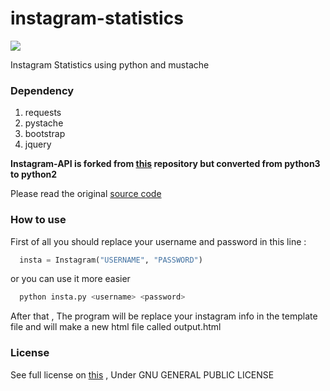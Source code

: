 # instagram-statistics
<img src="https://travis-ci.org/ahmdrz/instagram-statistics.svg?branch=master" />

Instagram Statistics using python and mustache

### Dependency

1. requests
2. pystache
3. bootstrap
4. jquery

**Instagram-API is forked from [this](https://github.com/LevPasha/Instagram-API-python) repository but converted from python3 to python2**

Please read the original [source code](https://github.com/LevPasha/Instagram-API-python)

### How to use

First of all you should replace your username and password in this line :

```python
  insta = Instagram("USERNAME", "PASSWORD")
```

or you can use it more easier

```bash
  python insta.py <username> <password>
```

After that , The program will be replace your instagram info in the template file and will make a new html file called output.html 

### License
See full license on [this](https://github.com/ahmdrz/instagram-statistics/blob/master/LICENSE) , Under GNU GENERAL PUBLIC LICENSE

